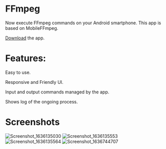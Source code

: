 # FFmpeg

Now execute FFmpeg commands on your Android smartphone.
This app is based on MobileFFmpeg.

[Download](https://play.google.com/store/apps/details?id=com.crossplat.ffmpegmobile) the app.
# Features:

Easy to use.

Responsive and Friendly UI.

Input and output commands managed by the app.

Shows log of the ongoing process.

# Screenshots
![Screenshot_1636135030](https://user-images.githubusercontent.com/87478335/159774314-1997b0b1-4d1a-4217-9622-9452baf7290b.png)
![Screenshot_1636135553](https://user-images.githubusercontent.com/87478335/159774315-4e538d7a-9e75-428c-b8f6-1ce2f9cc6e74.png)
![Screenshot_1636135564](https://user-images.githubusercontent.com/87478335/159774306-5845f95e-9425-46d6-8b79-4265ce183afa.png)
![Screenshot_1636744707](https://user-images.githubusercontent.com/87478335/159774312-69783eb4-fd60-4aca-bbf8-0a921cdc8a80.png)
